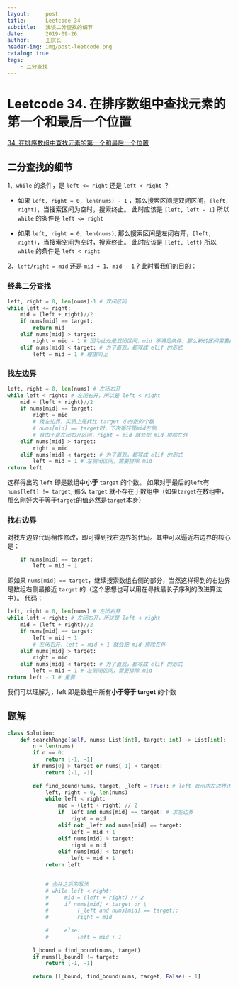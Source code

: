 ```yaml
---
layout:     post
title:      Leetcode 34
subtitle:   浅谈二分查找的细节
date:       2019-09-26
author:     王院长
header-img: img/post-leetcode.png
catalog: true
tags:
    - 二分查找
---
```


# Leetcode 34. 在排序数组中查找元素的第一个和最后一个位置

[34. 在排序数组中查找元素的第一个和最后一个位置](https://leetcode-cn.com/problems/find-first-and-last-position-of-element-in-sorted-array/solution/er-fen-cha-zhao-suan-fa-xi-jie-xiang-jie-by-labula/)

## 二分查找的细节
1、`while` 的条件，是 `left <= right` 还是 `left < right` ？
- 如果 `left, right = 0, len(nums) - 1` ，那么搜索区间是双闭区间，`[left, right]`，当搜索区间为空时，搜索终止。
此时应该是 `[left, left - 1]`
所以 `while` 的条件是 `left <= right`

- 如果 `left, right = 0, len(nums)`, 那么搜索区间是左闭右开，`[left, right)`，当搜索空间为空时，搜索终止。
此时应该是 `[left, left)`
所以 `while` 的条件是 `left < right`

2、`left/right = mid` 还是 `mid + 1`、`mid - 1` ?
此时看我们的目的：
### 经典二分查找
```python
left, right = 0, len(nums)-1 # 双闭区间
while left <= right:
    mid = (left + right)//2
    if nums[mid] == target:
        return mid
    elif nums[mid] > target:
        right = mid - 1 # 因为此处是双闭区间，mid 不满足条件，那么新的区间需要排除 mid
    elif nums[mid] < target: # 为了直观，都写成 elif 的形式
        left = mid + 1 # 理由同上
```

### 找左边界
```python
left, right = 0, len(nums) # 左闭右开
while left < right: # 左闭右开，所以是 left < right
    mid = (left + right)//2
    if nums[mid] == target:
        right = mid
        # 找左边界，实质上是找比 target 小的数的个数
        # nums[mid] == target时，下次循环是mid左侧
        # 且由于是左闭右开区间，right = mid 就会把 mid 排除在外
    elif nums[mid] > target:
        right = mid
    elif nums[mid] < target: # 为了直观，都写成 elif 的形式
        left = mid + 1 # 左侧闭区间，需要排除 mid
return left
```
这样得出的 `left` 即是数组中**小于** `target` 的个数。
如果对于最后的`left`有`nums[left] != target`, 那么 `target` 就不存在于数组中（如果`target`在数组中，那么刚好大于等于`target`的值必然是`target`本身）

### 找右边界
对找左边界代码稍作修改，即可得到找右边界的代码。其中可以逼近右边界的核心是：
```python
    if nums[mid] == target:
        left = mid + 1
```
即如果 `nums[mid] == target`，继续搜索数组右侧的部分，当然这样得到的右边界是数组右侧最接近 `target` 的（这个思想也可以用在寻找最长子序列的改进算法中）。
代码：
```python
left, right = 0, len(nums) # 左闭右开
while left < right: # 左闭右开，所以是 left < right
    mid = (left + right)//2
    if nums[mid] == target:
        left = mid + 1
        # 左闭右开，left = mid + 1 就会把 mid 排除在外
    elif nums[mid] > target:
        right = mid
    elif nums[mid] < target: # 为了直观，都写成 elif 的形式
        left = mid + 1 # 左侧闭区间，需要排除 mid
return left - 1 # 重要
```
我们可以理解为，left 即是数组中所有**小于等于 target** 的个数

## 题解
```python
class Solution:
    def searchRange(self, nums: List[int], target: int) -> List[int]:
        n = len(nums)
        if n == 0:
            return [-1, -1]
        if nums[0] > target or nums[-1] < target:
            return [-1, -1]
        
        def find_bound(nums, target, _left = True): # left 表示求左边界还是右边界
            left, right = 0, len(nums)
            while left < right:
                mid = (left + right) // 2
                if _left and nums[mid] == target: # 求左边界
                    right = mid
                elif not _left and nums[mid] == target:
                    left = mid + 1
                elif nums[mid] > target:
                    right = mid
                elif nums[mid] < target:
                    left = mid + 1
            return left
            

            # 合并之后的写法
            # while left < right:
            #     mid = (left + right) // 2
            #     if nums[mid] < target or \
            #         (_left and nums[mid] == target):
            #         right = mid
                
            #     else:
            #         left = mid + 1
        
        l_bound = find_bound(nums, target)
        if nums[l_bound] != target:
            return [-1, -1]
        
        return [l_bound, find_bound(nums, target, False) - 1]
```